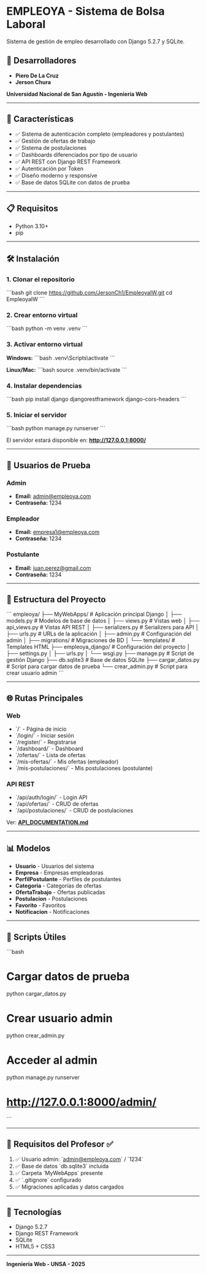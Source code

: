 # EMPLEOYA - Sistema de Bolsa Laboral

Sistema de gestión de empleo desarrollado con Django 5.2.7 y SQLite.

## 👥 Desarrolladores

- **Piero De La Cruz**
- **Jerson Chura**

**Universidad Nacional de San Agustín - Ingeniería Web**

---

## 🚀 Características

- ✅ Sistema de autenticación completo (empleadores y postulantes)
- ✅ Gestión de ofertas de trabajo
- ✅ Sistema de postulaciones
- ✅ Dashboards diferenciados por tipo de usuario
- ✅ API REST con Django REST Framework
- ✅ Autenticación por Token
- ✅ Diseño moderno y responsive
- ✅ Base de datos SQLite con datos de prueba

---

## 📋 Requisitos

- Python 3.10+
- pip

---

## 🛠️ Instalación

### 1. Clonar el repositorio

\`\`\`bash
git clone https://github.com/JersonCh1/EmpleoyaIW.git
cd EmpleoyaIW
\`\`\`

### 2. Crear entorno virtual

\`\`\`bash
python -m venv .venv
\`\`\`

### 3. Activar entorno virtual

**Windows:**
\`\`\`bash
.venv\Scripts\activate
\`\`\`

**Linux/Mac:**
\`\`\`bash
source .venv/bin/activate
\`\`\`

### 4. Instalar dependencias

\`\`\`bash
pip install django djangorestframework django-cors-headers
\`\`\`

### 5. Iniciar el servidor

\`\`\`bash
python manage.py runserver
\`\`\`

El servidor estará disponible en: **http://127.0.0.1:8000/**

---

## 👤 Usuarios de Prueba

### Admin
- **Email:** admin@empleoya.com
- **Contraseña:** 1234

### Empleador
- **Email:** empresa1@empleoya.com
- **Contraseña:** 1234

### Postulante
- **Email:** juan.perez@gmail.com
- **Contraseña:** 1234

---

## 📁 Estructura del Proyecto

\`\`\`
empleoya/
├── MyWebApps/              # Aplicación principal Django
│   ├── models.py           # Modelos de base de datos
│   ├── views.py            # Vistas web
│   ├── api_views.py        # Vistas API REST
│   ├── serializers.py      # Serializers para API
│   ├── urls.py             # URLs de la aplicación
│   ├── admin.py            # Configuración del admin
│   ├── migrations/         # Migraciones de BD
│   └── templates/          # Templates HTML
├── empleoya_django/        # Configuración del proyecto
│   ├── settings.py
│   ├── urls.py
│   └── wsgi.py
├── manage.py               # Script de gestión Django
├── db.sqlite3              # Base de datos SQLite
├── cargar_datos.py         # Script para cargar datos de prueba
└── crear_admin.py          # Script para crear usuario admin
\`\`\`

---

## 🌐 Rutas Principales

### Web
- \`/\` - Página de inicio
- \`/login/\` - Iniciar sesión
- \`/register/\` - Registrarse
- \`/dashboard/\` - Dashboard
- \`/ofertas/\` - Lista de ofertas
- \`/mis-ofertas/\` - Mis ofertas (empleador)
- \`/mis-postulaciones/\` - Mis postulaciones (postulante)

### API REST
- \`/api/auth/login/\` - Login API
- \`/api/ofertas/\` - CRUD de ofertas
- \`/api/postulaciones/\` - CRUD de postulaciones

Ver: **[API_DOCUMENTATION.md](API_DOCUMENTATION.md)**

---

## 📊 Modelos

- **Usuario** - Usuarios del sistema
- **Empresa** - Empresas empleadoras
- **PerfilPostulante** - Perfiles de postulantes
- **Categoria** - Categorías de ofertas
- **OfertaTrabajo** - Ofertas publicadas
- **Postulacion** - Postulaciones
- **Favorito** - Favoritos
- **Notificacion** - Notificaciones

---

## 🔧 Scripts Útiles

\`\`\`bash
# Cargar datos de prueba
python cargar_datos.py

# Crear usuario admin
python crear_admin.py

# Acceder al admin
python manage.py runserver
# http://127.0.0.1:8000/admin/
\`\`\`

---

## 📝 Requisitos del Profesor ✅

1. ✅ Usuario admin: \`admin@empleoya.com\` / \`1234\`
2. ✅ Base de datos \`db.sqlite3\` incluida
3. ✅ Carpeta \`MyWebApps\` presente
4. ✅ \`.gitignore\` configurado
5. ✅ Migraciones aplicadas y datos cargados

---

## 🎨 Tecnologías

- Django 5.2.7
- Django REST Framework
- SQLite
- HTML5 + CSS3

---

**Ingeniería Web - UNSA - 2025**
